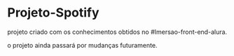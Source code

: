 # Projeto-Spotify

projeto criado com os conhecimentos obtidos no #Imersao-front-end-alura.

o projeto ainda passará por mudanças futuramente.